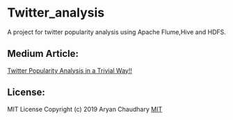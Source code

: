 # Twitter_analysis
A project for twitter popularity analysis using Apache Flume,Hive and HDFS.
## Medium Article:
[Twitter Popularity Analysis in a Trivial Way!!](https://medium.com/big-data-center-of-excellence/twitter-popularity-analysis-in-a-trivial-way-e3855c1c6b2a?source=friends_link&sk=61afabe5c4f317f01adc7b96cc0ae47b)
## License:
MIT License
Copyright (c) 2019 Aryan Chaudhary
[MIT](https://github.com/aryanc55/Twitter_analysis/blob/master/LICENSE)
